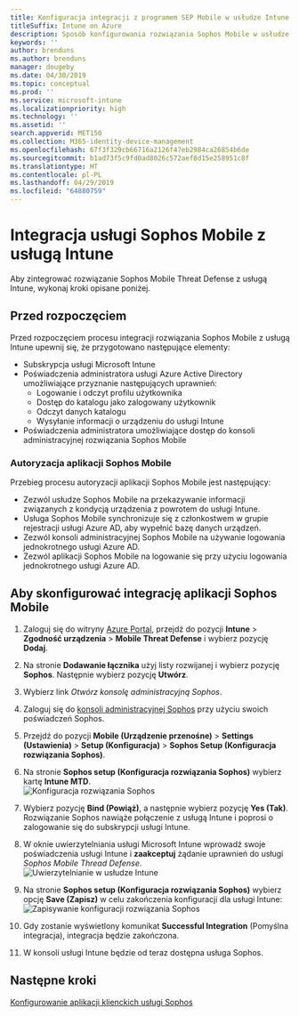 ```yaml
---
title: Konfiguracja integracji z programem SEP Mobile w usłudze Intune
titleSuffix: Intune on Azure
description: Sposób konfigurowania rozwiązania Sophos Mobile w usłudze Microsoft Intune w celu kontrolowania dostępu urządzeń przenośnych do zasobów firmy.
keywords: ''
author: brenduns
ms.author: brenduns
manager: dougeby
ms.date: 04/30/2019
ms.topic: conceptual
ms.prod: ''
ms.service: microsoft-intune
ms.localizationpriority: high
ms.technology: ''
ms.assetid: ''
search.appverid: MET150
ms.collection: M365-identity-device-management
ms.openlocfilehash: 67f3f329cb66716a2126f47eb2984ca26854b6de
ms.sourcegitcommit: b1ad73f5c9fd0ad8026c572aef8d15e258951c8f
ms.translationtype: HT
ms.contentlocale: pl-PL
ms.lasthandoff: 04/29/2019
ms.locfileid: "64880759"
---
```

# <a name="integrate-sophos-mobile-with-intune"></a>Integracja usługi Sophos Mobile z usługą Intune  

Aby zintegrować rozwiązanie Sophos Mobile Threat Defense z usługą Intune, wykonaj kroki opisane poniżej.  

## <a name="before-you-begin"></a>Przed rozpoczęciem  

Przed rozpoczęciem procesu integracji rozwiązania Sophos Mobile z usługą Intune upewnij się, że przygotowano następujące elementy:  
- Subskrypcja usługi Microsoft Intune  
- Poświadczenia administratora usługi Azure Active Directory umożliwiające przyznanie następujących uprawnień:  
  - Logowanie i odczyt profilu użytkownika  
  - Dostęp do katalogu jako zalogowany użytkownik  
  - Odczyt danych katalogu  
  - Wysyłanie informacji o urządzeniu do usługi Intune  
- Poświadczenia administratora umożliwiające dostęp do konsoli administracyjnej rozwiązania Sophos Mobile  


### <a name="sophos-mobile-app-authorization"></a>Autoryzacja aplikacji Sophos Mobile  
  
Przebieg procesu autoryzacji aplikacji Sophos Mobile jest następujący:  
- Zezwól usłudze Sophos Mobile na przekazywanie informacji związanych z kondycją urządzenia z powrotem do usługi Intune.  
- Usługa Sophos Mobile synchronizuje się z członkostwem w grupie rejestracji usługi Azure AD, aby wypełnić bazę danych urządzeń.  
- Zezwól konsoli administracyjnej Sophos Mobile na używanie logowania jednokrotnego usługi Azure AD.  
- Zezwól aplikacji Sophos Mobile na logowanie się przy użyciu logowania jednokrotnego usługi Azure AD.  


## <a name="to-set-up-sophos-mobile-integration"></a>Aby skonfigurować integrację aplikacji Sophos Mobile  

1. Zaloguj się do witryny [Azure Portal]( https://portal.azure.com/), przejdź do pozycji **Intune** > **Zgodność urządzenia** > **Mobile Threat Defense** i wybierz pozycję **Dodaj**.  
2. Na stronie **Dodawanie łącznika** użyj listy rozwijanej i wybierz pozycję **Sophos**. Następnie wybierz pozycję **Utwórz**.  
3. Wybierz link *Otwórz konsolę administracyjną Sophos*.  
4. Zaloguj się do [konsoli administracyjnej Sophos](https://central.sophos.com/) przy użyciu swoich poświadczeń Sophos.  
5. Przejdź do pozycji **Mobile (Urządzenie przenośne)** > **Settings (Ustawienia)** > **Setup (Konfiguracja)** > **Sophos Setup (Konfiguracja rozwiązania Sophos)**.  
6. Na stronie **Sophos setup (Konfiguracja rozwiązania Sophos)** wybierz kartę **Intune MTD**.  
   ![Konfiguracja rozwiązania Sophos](./media/sophos-mtd-connector-integration/sophos-setup.png) 
 
7. Wybierz pozycję **Bind (Powiąż)**, a następnie wybierz pozycję **Yes (Tak)**. Rozwiązanie Sophos nawiąże połączenie z usługą Intune i poprosi o zalogowanie się do subskrypcji usługi Intune. 
8. W oknie uwierzytelniania usługi Microsoft Intune wprowadź swoje poświadczenia usługi Intune i **zaakceptuj** żądanie uprawnień do usługi *Sophos Mobile Thread Defense*.  
   ![Uwierzytelnianie w usłudze Intune](./media/sophos-mtd-connector-integration/intune-authentication.png)

9. Na stronie **Sophos setup (Konfiguracja rozwiązania Sophos)** wybierz opcję **Save (Zapisz)** w celu zakończenia konfiguracji dla usługi Intune:  
   ![Zapisywanie konfiguracji rozwiązania Sophos](./media/sophos-mtd-connector-integration/save-sophos-configuration.png)  

1. Gdy zostanie wyświetlony komunikat **Successful Integration** (Pomyślna integracja), integracja będzie zakończona.  
1. W konsoli usługi Intune będzie od teraz dostępna usługa Sophos.  


## <a name="next-steps"></a>Następne kroki  
[Konfigurowanie aplikacji klienckich usługi Sophos](mtd-apps-ios-app-configuration-policy-add-assign.md)
